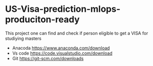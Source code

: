 # US-Visa-prediction-mlops-produciton-ready
This project one can find and check if person eligible to get a VISA for studiying masters

- Anacoda  https://www.anaconda.com/download
- Vs code https://code.visualstudio.com/download
- Git https://git-scm.com/downloads